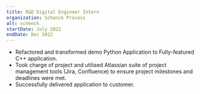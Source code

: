 ```yaml
---
title: R&D Digital Engineer Intern
organization: Schenck Process
alt: schenck
startDate: July 2022
endDate: Dec 2022
---
```


- Refactored and transformed demo Python Application to Fully-featured C++ application.
- Took charge of project and utilised Atlassian suite of project management tools (Jira, Confluence) to ensure project milestones and deadlines were met.
- Successfully delivered application to customer.

